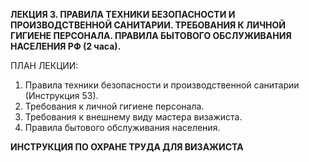 **ЛЕКЦИЯ 3\. ПРАВИЛА ТЕХНИКИ БЕЗОПАСНОСТИ И ПРОИЗВОДСТВЕННОЙ САНИТАРИИ. ТРЕБОВАНИЯ К ЛИЧНОЙ ГИГИЕНЕ ПЕРСОНАЛА. ПРАВИЛА БЫТОВОГО ОБСЛУЖИВАНИЯ НАСЕЛЕНИЯ РФ (2 часа).**

ПЛАН ЛЕКЦИИ:

1.  Правила техники безопасности и производственной санитарии (Инструкция 53).
2.  Требования к личной гигиене персонала.
3.  Требования к внешнему виду мастера визажиста.
4.  Правила бытового обслуживания населения.

**ИНСТРУКЦИЯ ПО ОХРАНЕ ТРУДА ДЛЯ ВИЗАЖИСТА**
